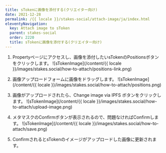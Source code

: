 ```yaml
---
title: sTokenに画像を添付する(クリエイター向け)
date: 2021-12-28
permalink: /{{ locale }}/stakes-social/attach-image/ja/index.html
eleventyNavigation:
  key: Attach image to sToken
  parent: stakes-social
  order: 2220
  title: sTokenに画像を添付する(クリエイター向け)
---
```


1. Propertyページにアクセスし、画像を添付したいsTokenのPositionsボタンをクリックします。
![sTokenImage](/content/{{ locale }}/images/stakes.social/how-to-attach/positions-link.png)

2. 画像アップロードフォームに画像をドラッグします。
![sTokenImage](/content/{{ locale }}/images/stakes.social/how-to-attach/positions.png)

3. 画像がアップロードされたら、Change image via IPFS ボタンをクリックします。
![sTokenImage](/content/{{ locale }}/images/stakes.social/how-to-attach/upload-image.png)

4. メタマスクのConfirmボタンが表示されるので、問題なければConfirmします。
![sTokenImage](/content/{{ locale }}/images/stakes.social/how-to-attach/save.png)

5. ConfirmされるとsTokenのイメージがアップロードした画像に更新されます。